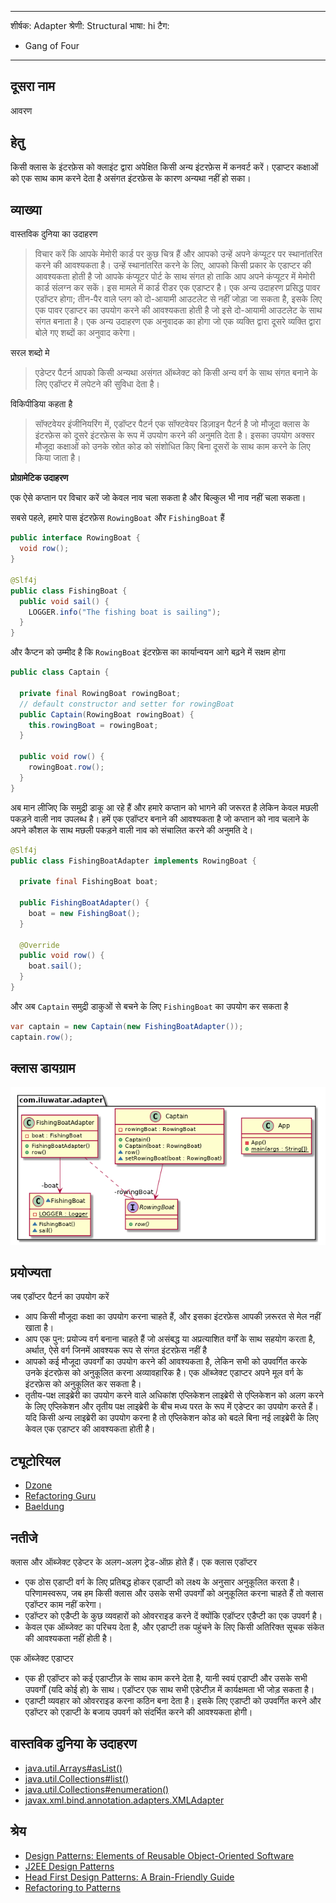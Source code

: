 ------------------------------------------------------------------------------------------------------------------------------------------------------------------------------------------------
शीर्षक: Adapter
श्रेणी: Structural
भाषा: hi
टैग:
 - Gang of Four
-------------------------------------------------------------------------------------------------------------------------------------------------------------------------------------------------

## दूसरा नाम
आवरण

## हेतु
किसी क्लास के इंटरफ़ेस को क्लाइंट द्वारा अपेक्षित किसी अन्य इंटरफ़ेस में कनवर्ट करें। एडाप्टर कक्षाओं को एक साथ काम करने देता है
असंगत इंटरफ़ेस के कारण अन्यथा नहीं हो सका।

## व्याख्या

वास्तविक दुनिया का उदाहरण

> विचार करें कि आपके मेमोरी कार्ड पर कुछ चित्र हैं और आपको उन्हें अपने कंप्यूटर पर स्थानांतरित करने की आवश्यकता है। उन्हें स्थानांतरित करने के लिए, आपको किसी प्रकार के एडाप्टर की आवश्यकता होती है जो आपके कंप्यूटर पोर्ट के साथ संगत हो ताकि आप अपने कंप्यूटर में मेमोरी कार्ड संलग्न कर सकें। इस मामले में कार्ड रीडर एक एडाप्टर है।
> एक अन्य उदाहरण प्रसिद्ध पावर एडॉप्टर होगा; तीन-पैर वाले प्लग को दो-आयामी आउटलेट से नहीं जोड़ा जा सकता है, इसके लिए एक पावर एडाप्टर का उपयोग करने की आवश्यकता होती है जो इसे दो-आयामी आउटलेट के साथ संगत बनाता है।
> एक अन्य उदाहरण एक अनुवादक का होगा जो एक व्यक्ति द्वारा दूसरे व्यक्ति द्वारा बोले गए शब्दों का अनुवाद करेगा।

सरल शब्दो मे

> एडेप्टर पैटर्न आपको किसी अन्यथा असंगत ऑब्जेक्ट को किसी अन्य वर्ग के साथ संगत बनाने के लिए एडॉप्टर में लपेटने की सुविधा देता है।

विकिपीडिया कहता है

> सॉफ्टवेयर इंजीनियरिंग में, एडॉप्टर पैटर्न एक सॉफ्टवेयर डिज़ाइन पैटर्न है जो मौजूदा क्लास के इंटरफ़ेस को दूसरे इंटरफ़ेस के रूप में उपयोग करने की अनुमति देता है। इसका उपयोग अक्सर मौजूदा कक्षाओं को उनके स्रोत कोड को संशोधित किए बिना दूसरों के साथ काम करने के लिए किया जाता है।

**प्रोग्रामेटिक उदाहरण**

एक ऐसे कप्तान पर विचार करें जो केवल नाव चला सकता है और बिल्कुल भी नाव नहीं चला सकता।

सबसे पहले, हमारे पास इंटरफ़ेस `RowingBoat` और `FishingBoat` हैं

```java
public interface RowingBoat {
  void row();
}

@Slf4j
public class FishingBoat {
  public void sail() {
    LOGGER.info("The fishing boat is sailing");
  }
}
```

और कैप्टन को उम्मीद है कि `RowingBoat` इंटरफ़ेस का कार्यान्वयन आगे बढ़ने में सक्षम होगा

```java
public class Captain {

  private final RowingBoat rowingBoat;
  // default constructor and setter for rowingBoat
  public Captain(RowingBoat rowingBoat) {
    this.rowingBoat = rowingBoat;
  }

  public void row() {
    rowingBoat.row();
  }
}
```

अब मान लीजिए कि समुद्री डाकू आ रहे हैं और हमारे कप्तान को भागने की जरूरत है लेकिन केवल मछली पकड़ने वाली नाव उपलब्ध है। हमें एक एडॉप्टर बनाने की आवश्यकता है जो कप्तान को नाव चलाने के अपने कौशल के साथ मछली पकड़ने वाली नाव को संचालित करने की अनुमति दे।

```java
@Slf4j
public class FishingBoatAdapter implements RowingBoat {

  private final FishingBoat boat;

  public FishingBoatAdapter() {
    boat = new FishingBoat();
  }

  @Override
  public void row() {
    boat.sail();
  }
}
```

और अब `Captain` समुद्री डाकुओं से बचने के लिए `FishingBoat` का उपयोग कर सकता है

```java
var captain = new Captain(new FishingBoatAdapter());
captain.row();
```

## क्लास डायग्राम
![alt text](../../../adapter/etc/adapter.urm.png "एडाप्टर क्लास डायग्राम")

## प्रयोज्यता
जब एडॉप्टर पैटर्न का उपयोग करें

* आप किसी मौजूदा कक्षा का उपयोग करना चाहते हैं, और इसका इंटरफ़ेस आपकी ज़रूरत से मेल नहीं खाता है।
* आप एक पुन: प्रयोज्य वर्ग बनाना चाहते हैं जो असंबद्ध या अप्रत्याशित वर्गों के साथ सहयोग करता है, अर्थात, ऐसे वर्ग जिनमें आवश्यक रूप से संगत इंटरफ़ेस नहीं है
* आपको कई मौजूदा उपवर्गों का उपयोग करने की आवश्यकता है, लेकिन सभी को उपवर्गित करके उनके इंटरफ़ेस को अनुकूलित करना अव्यावहारिक है। एक ऑब्जेक्ट एडाप्टर अपने मूल वर्ग के इंटरफ़ेस को अनुकूलित कर सकता है।
* तृतीय-पक्ष लाइब्रेरी का उपयोग करने वाले अधिकांश एप्लिकेशन लाइब्रेरी से एप्लिकेशन को अलग करने के लिए एप्लिकेशन और तृतीय पक्ष लाइब्रेरी के बीच मध्य परत के रूप में एडेप्टर का उपयोग करते हैं। यदि किसी अन्य लाइब्रेरी का उपयोग करना है तो एप्लिकेशन कोड को बदले बिना नई लाइब्रेरी के लिए केवल एक एडाप्टर की आवश्यकता होती है।

## ट्यूटोरियल

* [Dzone](https://dzone.com/articles/adapter-design-pattern-in-java)
* [Refactoring Guru](https://refactoring.guru/design-patterns/adapter/java/example)
* [Baeldung](https://www.baeldung.com/java-adapter-pattern)

## नतीजे
क्लास और ऑब्जेक्ट एडेप्टर के अलग-अलग ट्रेड-ऑफ़ होते हैं। एक क्लास एडॉप्टर

*	एक ठोस एडाप्टी वर्ग के लिए प्रतिबद्ध होकर एडाप्टी को लक्ष्य के अनुसार अनुकूलित करता है। परिणामस्वरूप, जब हम किसी क्लास और उसके सभी उपवर्गों को अनुकूलित करना चाहते हैं तो क्लास एडॉप्टर काम नहीं करेगा।
*	एडॉप्टर को एडैप्टी के कुछ व्यवहारों को ओवरराइड करने दें क्योंकि एडॉप्टर एडैप्टी का एक उपवर्ग है।
*	केवल एक ऑब्जेक्ट का परिचय देता है, और एडाप्टी तक पहुंचने के लिए किसी अतिरिक्त सूचक संकेत की आवश्यकता नहीं होती है।

एक ऑब्जेक्ट एडाप्टर

*	एक ही एडॉप्टर को कई एडाप्टीज़ के साथ काम करने देता है, यानी स्वयं एडाप्टी और उसके सभी उपवर्गों (यदि कोई हो) के साथ। एडॉप्टर एक साथ सभी एडेप्टीज़ में कार्यक्षमता भी जोड़ सकता है।
*	एडाप्टी व्यवहार को ओवरराइड करना कठिन बना देता है। इसके लिए एडाप्टी को उपवर्गित करने और एडॉप्टर को एडाप्टी के बजाय उपवर्ग को संदर्भित करने की आवश्यकता होगी।


## वास्तविक दुनिया के उदाहरण

* [java.util.Arrays#asList()](http://docs.oracle.com/javase/8/docs/api/java/util/Arrays.html#asList%28T...%29)
* [java.util.Collections#list()](https://docs.oracle.com/javase/8/docs/api/java/util/Collections.html#list-java.util.Enumeration-)
* [java.util.Collections#enumeration()](https://docs.oracle.com/javase/8/docs/api/java/util/Collections.html#enumeration-java.util.Collection-)
* [javax.xml.bind.annotation.adapters.XMLAdapter](http://docs.oracle.com/javase/8/docs/api/javax/xml/bind/annotation/adapters/XmlAdapter.html#marshal-BoundType-)


## श्रेय

* [Design Patterns: Elements of Reusable Object-Oriented Software](https://www.amazon.com/gp/product/0201633612/ref=as_li_tl?ie=UTF8&camp=1789&creative=9325&creativeASIN=0201633612&linkCode=as2&tag=javadesignpat-20&linkId=675d49790ce11db99d90bde47f1aeb59)
* [J2EE Design Patterns](https://www.amazon.com/gp/product/0596004273/ref=as_li_tl?ie=UTF8&camp=1789&creative=9325&creativeASIN=0596004273&linkCode=as2&tag=javadesignpat-20&linkId=48d37c67fb3d845b802fa9b619ad8f31)
* [Head First Design Patterns: A Brain-Friendly Guide](https://www.amazon.com/gp/product/0596007124/ref=as_li_tl?ie=UTF8&camp=1789&creative=9325&creativeASIN=0596007124&linkCode=as2&tag=javadesignpat-20&linkId=6b8b6eea86021af6c8e3cd3fc382cb5b)
* [Refactoring to Patterns](https://www.amazon.com/gp/product/0321213351/ref=as_li_tl?ie=UTF8&camp=1789&creative=9325&creativeASIN=0321213351&linkCode=as2&tag=javadesignpat-20&linkId=2a76fcb387234bc71b1c61150b3cc3a7)
